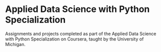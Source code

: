 # Applied Data Science with Python Specialization 
Assignments and projects completed as part of the Applied Data Science with Python Specialization on Coursera, taught by the University of Michigan. 

